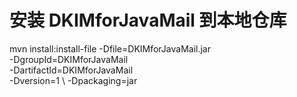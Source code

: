 # 安装 DKIMforJavaMail 到本地仓库

mvn install:install-file -Dfile=DKIMforJavaMail.jar \
	 -DgroupId=DKIMforJavaMail \
	 -DartifactId=DKIMforJavaMail \
	 -Dversion=1 \ 
	 -Dpackaging=jar 
